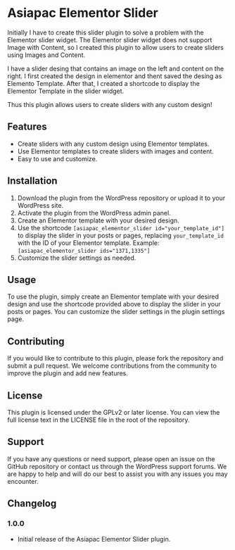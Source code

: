 # Asiapac Elementor Slider

Initially I have to create this slider plugin to solve a problem with the Elementor slider widget. The Elementor slider widget does not support Image with Content, so I created this plugin to allow users to create sliders using Images and Content.

I have a slider desing that contains an image on the left and content on the right. I first created the design in elementor and thent saved the desing as Elemento Template. After that, I created a shortcode to display the Elementor Template in the slider widget.

Thus this plugin allows users to create sliders with any custom design!

## Features

- Create sliders with any custom design using Elementor templates.
- Use Elementor templates to create sliders with images and content.
- Easy to use and customize.

## Installation

1. Download the plugin from the WordPress repository or upload it to your WordPress site.
2. Activate the plugin from the WordPress admin panel.
3. Create an Elementor template with your desired design.
4. Use the shortcode `[asiapac_elementor_slider id="your_template_id"]` to display the slider in your posts or pages, replacing `your_template_id` with the ID of your Elementor template. Example: `[asiapac_elementor_slider ids="1371,1335"]`
5. Customize the slider settings as needed.

## Usage

To use the plugin, simply create an Elementor template with your desired design and use the shortcode provided above to display the slider in your posts or pages. You can customize the slider settings in the plugin settings page.

## Contributing

If you would like to contribute to this plugin, please fork the repository and submit a pull request. We welcome contributions from the community to improve the plugin and add new features.

## License

This plugin is licensed under the GPLv2 or later license. You can view the full license text in the LICENSE file in the root of the repository.

## Support

If you have any questions or need support, please open an issue on the GitHub repository or contact us through the WordPress support forums. We are happy to help and will do our best to assist you with any issues you may encounter.

## Changelog

### 1.0.0

- Initial release of the Asiapac Elementor Slider plugin.

